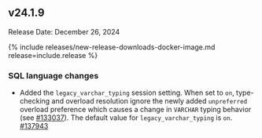 ## v24.1.9

Release Date: December 26, 2024

{% include releases/new-release-downloads-docker-image.md release=include.release %}

<h3 id="v24-1-9-sql-language-changes">SQL language changes</h3>

- Added the `legacy_varchar_typing` session setting. When set to `on`, type-checking and overload resolution ignore the newly added `unpreferred` overload preference which causes a change in `VARCHAR` typing behavior (see [#133037][#133037]). The default value for `legacy_varchar_typing` is `on`. [#137943][#137943]


[#137943]: https://github.com/cockroachdb/cockroach/pull/137943
[#133037]: https://github.com/cockroachdb/cockroach/pull/133037